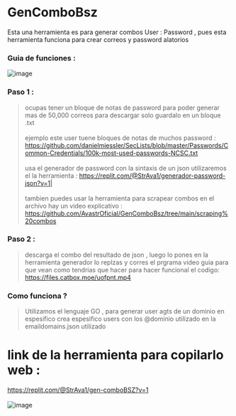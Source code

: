 # GenComboBsz
Esta una herramienta es para generar combos User : Password , pues esta herramienta funciona para crear correos y password alatorios 
### Guia de funciones :
![image](https://github.com/AvastrOficial/GenComboBsz/assets/91764815/e68c3570-df19-4cc0-9ce3-f94ffde90246)
### Paso 1 :
> ocupas tener un bloque de notas de password para poder generar mas de 50,000 correos para descargar solo guardalo en un bloque .txt
<br></br>
> ejemplo este user tuene bloques de notas de muchos password : https://github.com/danielmiessler/SecLists/blob/master/Passwords/Common-Credentials/100k-most-used-passwords-NCSC.txt
<br></br>
> usa el generador de password con la sintaxis de un json utilizaremos el la herramienta : https://replit.com/@StrAva1/generador-password-json?v=1|
<br></br>
> tambien puedes usar la herramienta para scrapear combos en el archivo hay un video explicativo : https://github.com/AvastrOficial/GenComboBsz/tree/main/scraping%20combos
### Paso 2 :
> descarga el combo del resultado de json , luego lo pones en la herramienta generador lo replzas y corres el prgrama
> video guia para que vean como tendrias que hacer para hacer funcional el codigo: https://files.catbox.moe/uofpnt.mp4 
### Como funciona ?
> Utilizamos el lenguaje GO , para generar user agts de un dominio en espesifico 
> crea espesifico users con los @dominio utilizado en la emaildomains.json utilizado 
# link de la herramienta para copilarlo web :
https://replit.com/@StrAva1/gen-comboBSZ?v=1
<br></br>
![image](https://github.com/AvastrOficial/GenComboBsz/assets/91764815/7a9e4222-4484-4869-87cd-a8f9f2872d31)

